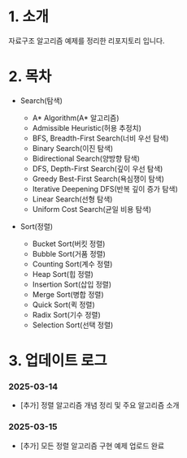 # 1. 소개
 자료구조 알고리즘 예제를 정리한 리포지토리 입니다.

# 2. 목차
- Search(탐색)
    - A* Algorithm(A* 알고리즘)
    - Admissible Heuristic(허용 추정치)
    - BFS, Breadth-First Search(너비 우선 탐색)
    - Binary Search(이진 탐색)
    - Bidirectional Search(양방향 탐색)
    - DFS, Depth-First Search(깊이 우선 탐색)
    - Greedy Best-First Search(욕심쟁이 탐색)
    - Iterative Deepening DFS(반복 깊이 증가 탐색)
    - Linear Search(선형 탐색)
    - Uniform Cost Search(균일 비용 탐색)

- Sort(정렬)
    - Bucket Sort(버킷 정렬)
    - Bubble Sort(거품 정렬)
    - Counting Sort(계수 정렬)
    - Heap Sort(힙 정렬)
    - Insertion Sort(삽입 정렬)
    - Merge Sort(병합 정렬)
    - Quick Sort(퀵 정렬)
    - Radix Sort(기수 정렬)
    - Selection Sort(선택 정렬)

# 3. 업데이트 로그

### 2025-03-14
- [추가] 정렬 알고리즘 개념 정리 및 주요 알고리즘 소개

### 2025-03-15
- [추가] 모든 정렬 알고리즘 구현 예제 업로드 완료
